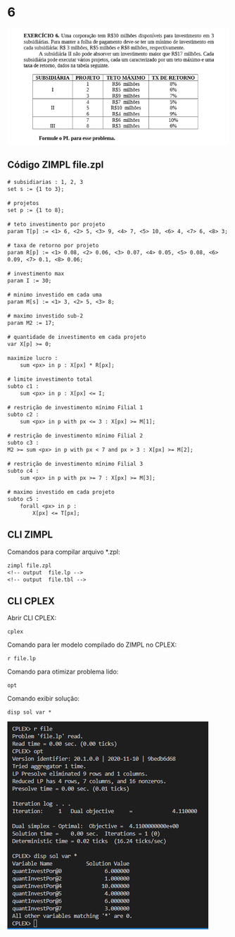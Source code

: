# 6

![image](resources/ex.png)

## Código ZIMPL  file.zpl

    # subsidiarias : 1, 2, 3
    set s := {1 to 3};

    # projetos
    set p := {1 to 8};

    # teto investimento por projeto
    param T[p] := <1> 6, <2> 5, <3> 9, <4> 7, <5> 10, <6> 4, <7> 6, <8> 3;

    # taxa de retorno por projeto
    param R[p] := <1> 0.08, <2> 0.06, <3> 0.07, <4> 0.05, <5> 0.08, <6> 0.09, <7> 0.1, <8> 0.06;

    # investimento max 
    param I := 30;

    # minimo investido em cada uma
    param M[s] := <1> 3, <2> 5, <3> 8;

    # maximo investido sub-2
    param M2 := 17; 

    # quantidade de investimento em cada projeto
    var X[p] >= 0;

    maximize lucro : 
        sum <px> in p : X[px] * R[px]; 

    # limite investimento total
    subto c1 :
        sum <px> in p : X[px] <= I;

    # restrição de investimento mínimo Filial 1
    subto c2 :
        sum <px> in p with px <= 3 : X[px] >= M[1];

    # restrição de investimento mínimo Filial 2
    subto c3 :
    M2 >= sum <px> in p with px < 7 and px > 3 : X[px] >= M[2];

    # restrição de investimento mínimo Filial 3
    subto c4 :
        sum <px> in p with px >= 7 : X[px] >= M[3];

    # maximo investido em cada projeto
    subto c5 :
        forall <px> in p :
            X[px] <= T[px];



## CLI ZIMPL

Comandos para compilar arquivo *.zpl:

    zimpl file.zpl
    <!-- output  file.lp -->
    <!-- output  file.tbl -->

## CLI CPLEX

Abrir CLI CPLEX:

    cplex

Comando para ler modelo compilado do ZIMPL no CPLEX:

    r file.lp

Comando para otimizar problema lido:

    opt

Comando exibir solução:

    disp sol var *

![image](resources/sol.png)
